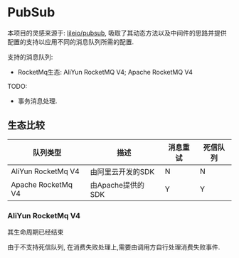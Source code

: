 # PubSub

本项目的灵感来源于: [lileio/pubsub](github.com/lileio/pubsub), 吸取了其动态方法以及中间件的思路并提供配置的支持以应用不同的消息队列所需的配置.

支持的消息队列:
- RocketMq生态: AliYun RocketMQ V4; Apache RocketMQ V4

TODO:

- 事务消息处理.

## 生态比较

| 队列类型               | 描述                | 消息重试 | 死信队列 |
|--------------------|-------------------|------|------|
| AliYun RocketMq V4 | 由阿里云开发的SDK | N    | N    |
| Apache RocketMq V4 | 由Apache提供的SDK     | Y    | Y    |

### AliYun RocketMq V4

其生命周期已经结束

由于不支持死信队列, 在消费失败处理上,需要由调用方自行处理消费失败事件.